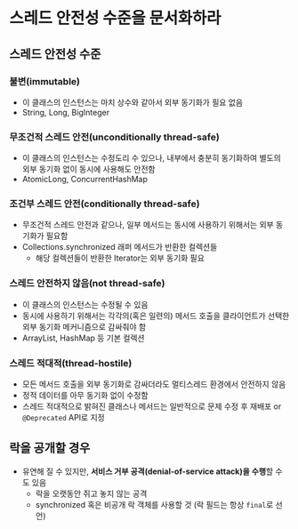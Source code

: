 # 스레드 안전성 수준을 문서화하라
## 스레드 안전성 수준 
### 불변(immutable) 
- 이 클래스의 인스턴스는 마치 상수와 같아서 외부 동기화가 필요 없음
- String, Long, BigInteger

### 무조건적 스레드 안전(unconditionally thread-safe)
- 이 클래스의 인스턴스는 수정도리 수 있으나, 내부에서 충분히 동기화하여 별도의 외부 동기화 없이 동시에 사용해도 안전함
- AtomicLong, ConcurrentHashMap

### 조건부 스레드 안전(conditionally thread-safe)
- 무조건적 스레드 안전과 같으나, 일부 메서드는 동시에 사용하기 위해서는 외부 동기화가 필요함 
- Collections.synchronized 래퍼 메서드가 반환한 컬렉션들 
  - 해당 컬렉션들이 반환한 Iterator는 외부 동기화 필요

### 스레드 안전하지 않음(not thread-safe)
- 이 클래스의 인스턴스는 수정될 수 있음 
- 동시에 사용하기 위해서는 각각의(혹은 일련의) 메서드 호출을 클라이언트가 선택한 외부 동기화 메커니즘으로 감싸줘야 함
- ArrayList, HashMap 등 기본 컬렉션 

### 스레드 적대적(thread-hostile)
- 모든 메서드 호출을 외부 동기화로 감싸더라도 멀티스레드 환경에서 안전하지 않음 
- 정적 데이터를 아무 동기화 없이 수정함 
- 스레드 적대적으로 밝혀진 클래스나 메서드는 일반적으로 문제 수정 후 재배포 or `@Deprecated` API로 지정 


## 락을 공개할 경우 
- 유연해 질 수 있지만, **서비스 거부 공격(denial-of-service attack)을 수행**할 수도 있음
  - 락을 오랫동안 쥐고 놓지 않는 공격
  - synchronized 혹은 비공개 락 객체를 사용할 것 (락 필드는 항상 `final`로 선언)


